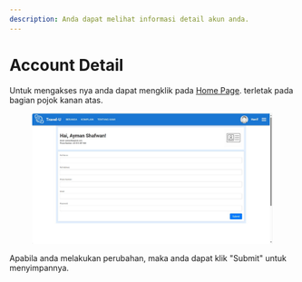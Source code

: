 ```yaml
---
description: Anda dapat melihat informasi detail akun anda.
---
```


# Account Detail

Untuk mengakses nya anda dapat mengklik pada [Home Page](home-page.md). terletak pada bagian pojok kanan atas.

<figure><img src="../.gitbook/assets/WhatsApp Image 2024-12-27 at 20.26.06_966cf458.jpg" alt=""><figcaption></figcaption></figure>

Apabila anda melakukan perubahan, maka anda dapat klik "Submit" untuk menyimpannya.
